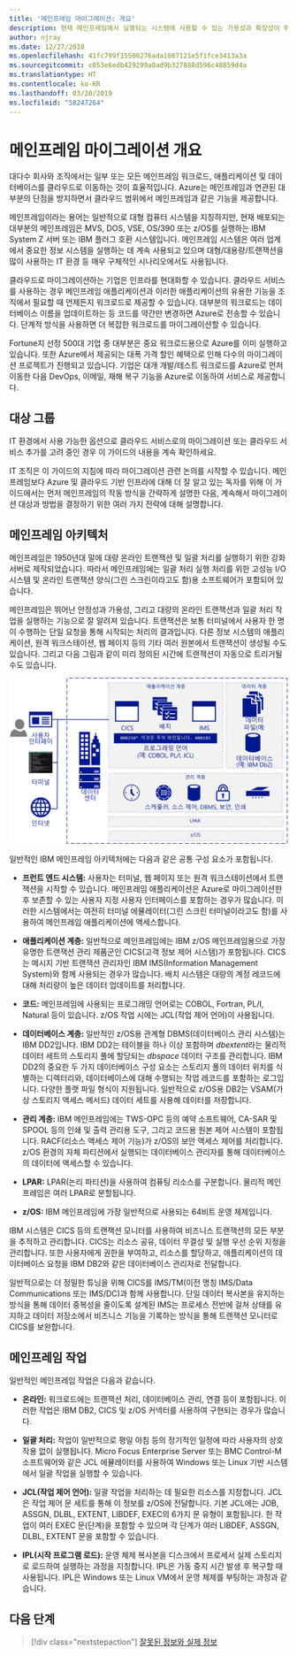 ```yaml
---
title: '메인프레임 마이그레이션: 개요'
description: 현재 메인프레임에서 실행되는 시스템에 사용할 수 있는 가용성과 확장성이 뛰어난 검증된 인프라인 Azure로 메인프레임 환경의 애플리케이션을 마이그레이션하는 방법을 설명합니다.
author: njray
ms.date: 12/27/2018
ms.openlocfilehash: 41fc799f15500276ada1667121e5f1fce3413a3a
ms.sourcegitcommit: c053e6edb429299a0ad9b327888d596c48859d4a
ms.translationtype: HT
ms.contentlocale: ko-KR
ms.lasthandoff: 03/20/2019
ms.locfileid: "58247264"
---
```

# <a name="mainframe-migration-overview"></a>메인프레임 마이그레이션 개요

대다수 회사와 조직에서는 일부 또는 모든 메인프레임 워크로드, 애플리케이션 및 데이터베이스를 클라우드로 이동하는 것이 효율적입니다. Azure는 메인프레임과 연관된 대부분의 단점을 방지하면서 클라우드 범위에서 메인프레임과 같은 기능을 제공합니다.

메인프레임이라는 용어는 일반적으로 대형 컴퓨터 시스템을 지칭하지만, 현재 배포되는 대부분의 메인프레임은 MVS, DOS, VSE, OS/390 또는 z/OS를 실행하는 IBM System Z 서버 또는 IBM 플러그 호환 시스템입니다. 메인프레임 시스템은 여러 업계에서 중요한 정보 시스템을 실행하는 데 계속 사용되고 있으며 대형/대용량/트랜잭션을 많이 사용하는 IT 환경 등 매우 구체적인 시나리오에서도 사용됩니다.

클라우드로 마이그레이션하는 기업은 인프라를 현대화할 수 있습니다. 클라우드 서비스를 사용하는 경우 메인프레임 애플리케이션과 이러한 애플리케이션의 유용한 기능을 조직에서 필요할 때 언제든지 워크로드로 제공할 수 있습니다. 대부분의 워크로드는 데이터베이스 이름을 업데이트하는 등 코드를 약간만 변경하면 Azure로 전송할 수 있습니다. 단계적 방식을 사용하면 더 복잡한 워크로드를 마이그레이션할 수 있습니다.

Fortune지 선정 500대 기업 중 대부분은 중요 워크로드용으로 Azure를 이미 실행하고 있습니다. 또한 Azure에서 제공되는 대폭 가격 할인 혜택으로 인해 다수의 마이그레이션 프로젝트가 진행되고 있습니다. 기업은 대개 개발/테스트 워크로드를 Azure로 먼저 이동한 다음 DevOps, 이메일, 재해 복구 기능을 Azure로 이동하여 서비스로 제공합니다.

## <a name="intended-audience"></a>대상 그룹

IT 환경에서 사용 가능한 옵션으로 클라우드 서비스로의 마이그레이션 또는 클라우드 서비스 추가를 고려 중인 경우 이 가이드의 내용을 계속 확인하세요.

IT 조직은 이 가이드의 지침에 따라 마이그레이션 관련 논의를 시작할 수 있습니다. 메인프레임보다 Azure 및 클라우드 기반 인프라에 대해 더 잘 알고 있는 독자를 위해 이 가이드에서는 먼저 메인프레임의 작동 방식을 간략하게 설명한 다음, 계속해서 마이그레이션 대상과 방법을 결정하기 위한 여러 가지 전략에 대해 설명합니다.

## <a name="mainframe-architecture"></a>메인프레임 아키텍처

메인프레임은 1950년대 말에 대량 온라인 트랜잭션 및 일괄 처리를 실행하기 위한 강화 서버로 제작되었습니다. 따라서 메인프레임에는 일괄 처리 실행 처리를 위한 고성능 I/O 시스템 및 온라인 트랜잭션 양식(그린 스크린이라고도 함)용 소프트웨어가 포함되어 있습니다.

메인프레임은 뛰어난 안정성과 가용성, 그리고 대량의 온라인 트랜잭션과 일괄 처리 작업을 실행하는 기능으로 잘 알려져 있습니다. 트랜잭션은 보통 터미널에서 사용자 한 명이 수행하는 단일 요청을 통해 시작되는 처리의 결과입니다. 다른 정보 시스템의 애플리케이션, 원격 워크스테이션, 웹 페이지 등의 기타 여러 원본에서 트랜잭션이 생성될 수도 있습니다. 그리고 다음 그림과 같이 미리 정의된 시간에 트랜잭션이 자동으로 트리거될 수도 있습니다.

![일반적인 IBM 메인프레임 아키텍처의 구성 요소](../../_images/mainframe-migration/zOS-architectural-layers.png)

일반적인 IBM 메인프레임 아키텍처에는 다음과 같은 공통 구성 요소가 포함됩니다.

- **프런트 엔드 시스템:** 사용자는 터미널, 웹 페이지 또는 원격 워크스테이션에서 트랜잭션을 시작할 수 있습니다. 메인프레임 애플리케이션은 Azure로 마이그레이션한 후 보존할 수 있는 사용자 지정 사용자 인터페이스를 포함하는 경우가 많습니다. 이러한 시스템에서는 여전히 터미널 에뮬레이터(그린 스크린 터미널이라고도 함)를 사용하여 메인프레임 애플리케이션에 액세스합니다.

- **애플리케이션 계층:** 일반적으로 메인프레임에는 IBM z/OS 메인프레임용으로 가장 유명한 트랜잭션 관리 제품군인 CICS(고객 정보 제어 시스템)가 포함됩니다. CICS는 메시지 기반 트랜잭션 관리자인 IBM IMS(Information Management System)와 함께 사용되는 경우가 많습니다. 배치 시스템은 대량의 계정 레코드에 대해 처리량이 높은 데이터 업데이트를 처리합니다.

- **코드:** 메인프레임에 사용되는 프로그래밍 언어로는 COBOL, Fortran, PL/I, Natural 등이 있습니다. z/OS 작업 시에는 JCL(작업 제어 언어)이 사용됩니다.

- **데이터베이스 계층:** 일반적인 z/OS용 관계형 DBMS(데이터베이스 관리 시스템)는 IBM DD2입니다. IBM DD2는 테이블을 하나 이상 포함하며 *dbextent*라는 물리적 데이터 세트의 스토리지 풀에 할당되는 *dbspace* 데이터 구조를 관리합니다. IBM DD2의 중요한 두 가지 데이터베이스 구성 요소는 스토리지 풀의 데이터 위치를 식별하는 디렉터리와, 데이터베이스에 대해 수행되는 작업 레코드를 포함하는 로그입니다. 다양한 플랫 파일 형식이 지원됩니다. 일반적으로 z/OS용 DB2는 VSAM(가상 스토리지 액세스 메서드) 데이터 세트를 사용해 데이터를 저장합니다.

- **관리 계층:** IBM 메인프레임에는 TWS-OPC 등의 예약 소프트웨어, CA-SAR 및 SPOOL 등의 인쇄 및 출력 관리용 도구, 그리고 코드용 원본 제어 시스템이 포함됩니다. RACF(리소스 액세스 제어 기능)가 z/OS의 보안 액세스 제어를 처리합니다. z/OS 환경의 자체 파티션에서 실행되는 데이터베이스 관리자를 통해 데이터베이스의 데이터에 액세스할 수 있습니다.

- **LPAR:** LPAR(논리 파티션)을 사용하여 컴퓨팅 리소스를 구분합니다. 물리적 메인프레임은 여러 LPAR로 분할됩니다.

- **z/OS:** IBM 메인프레임에 가장 일반적으로 사용되는 64비트 운영 체제입니다.

IBM 시스템은 CICS 등의 트랜잭션 모니터를 사용하여 비즈니스 트랜잭션의 모든 부분을 추적하고 관리합니다. CICS는 리소스 공유, 데이터 무결성 및 실행 우선 순위 지정을 관리합니다. 또한 사용자에게 권한을 부여하고, 리소스를 할당하고, 애플리케이션의 데이터베이스 요청을 IBM DB2와 같은 데이터베이스 관리자로 전달합니다.

일반적으로는 더 정밀한 튜닝을 위해 CICS를 IMS/TM(이전 명칭 IMS/Data Communications 또는 IMS/DC)과 함께 사용합니다. 단일 데이터 복사본을 유지하는 방식을 통해 데이터 중복성을 줄이도록 설계된 IMS는 프로세스 전반에 걸쳐 상태를 유지하고 데이터 저장소에서 비즈니스 기능을 기록하는 방식을 통해 트랜잭션 모니터로 CICS를 보완합니다.

## <a name="mainframe-operations"></a>메인프레임 작업

일반적인 메인프레임 작업은 다음과 같습니다.

- **온라인:** 워크로드에는 트랜잭션 처리, 데이터베이스 관리, 연결 등이 포함됩니다. 이러한 작업은 IBM DB2, CICS 및 z/OS 커넥터를 사용하여 구현되는 경우가 많습니다.

- **일괄 처리:** 작업이 일반적으로 평일 아침 등의 정기적인 일정에 따라 사용자의 상호 작용 없이 실행됩니다. Micro Focus Enterprise Server 또는 BMC Control-M 소프트웨어와 같은 JCL 에뮬레이터를 사용하여 Windows 또는 Linux 기반 시스템에서 일괄 작업을 실행할 수 있습니다.

- **JCL(작업 제어 언어):** 일괄 작업을 처리하는 데 필요한 리소스를 지정합니다. JCL은 작업 제어 문 세트를 통해 이 정보를 z/OS에 전달합니다. 기본 JCL에는 JOB, ASSGN, DLBL, EXTENT, LIBDEF, EXEC의 6가지 문 유형이 포함됩니다. 한 작업이 여러 EXEC 문(단계)을 포함할 수 있으며 각 단계가 여러 LIBDEF, ASSGN, DLBL, EXTENT 문을 포함할 수 있습니다.

- **IPL(시작 프로그램 로드):**  운영 체제 복사본을 디스크에서 프로세서 실제 스토리지로 로드하여 실행하는 과정을 지칭합니다. IPL은 가동 중지 시간 발생 후 복구할 때 사용됩니다. IPL은 Windows 또는 Linux VM에서 운영 체제를 부팅하는 과정과 같습니다.

## <a name="next-steps"></a>다음 단계

> [!div class="nextstepaction"]
> [잘못된 정보와 실제 정보](myths-and-facts.md)
